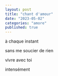 ```yaml
---
layout: post
title: "chant d'amour"
date: "2023-05-02"
categories: "amore"
published: true
---
```


à chaque instant  

sans me soucier de rien  

vivre avec toi  

intensément  

